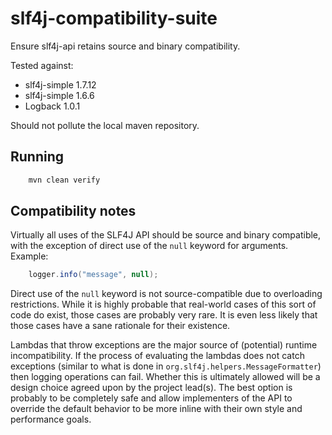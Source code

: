 # slf4j-compatibility-suite
Ensure slf4j-api retains source and binary compatibility.

Tested against:

* slf4j-simple 1.7.12
* slf4j-simple 1.6.6
* Logback 1.0.1

Should not pollute the local maven repository.

## Running

```sh
    mvn clean verify
```

## Compatibility notes

Virtually all uses of the SLF4J API should be source and binary compatible,
with the exception of direct use of the `null` keyword for arguments.
Example:

```java
    logger.info("message", null);
```

Direct use of the `null` keyword is not source-compatible due to overloading
restrictions. While it is highly probable that real-world cases of this sort
of code do exist, those cases are probably very rare. It is even less likely
that those cases have a sane rationale for their existence.

Lambdas that throw exceptions are the major source of (potential) runtime
incompatibility. If the process of evaluating the lambdas does not catch
exceptions (similar to what is done in `org.slf4j.helpers.MessageFormatter`)
then logging operations can fail. Whether this is ultimately allowed will be
a design choice agreed upon by the project lead(s). The best option is
probably to be completely safe and allow implementers of the API to override
the default behavior to be more inline with their own style and performance
goals.
